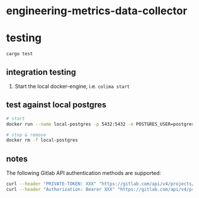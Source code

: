 # engineering-metrics-data-collector

# testing

`cargo test`

## integration testing

1. Start the local docker-engine, i.e. `colima start`

## test against local postgres
```bash
# start
docker run --name local-postgres -p 5432:5432 -e POSTGRES_USER=postgres -e POSTGRES_PASSWORD=postgres -e POSTGRES_DB=postgres -d postgres

# stop & remove 
docker rm -f local-postgres
```

## notes
The following Gitlab API authentication methods are supported:
```bash
curl --header "PRIVATE-TOKEN: XXX" "https://gitlab.com/api/v4/projects/{}"
curl --header "Authorization: Bearer XXX" "https://gitlab.com/api/v4/projects/{}"
```